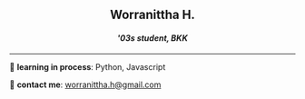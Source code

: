 <h2 align="center"><b> Worranittha H. </b></h2>
<h4 align="center"><i> '03s student, BKK </i></h4>

---

📖 **learning in process**: Python, Javascript

📮 **contact me**: [worranittha.h@gmail.com](mailto:worranittha.h@gmail.com)

<!--
[![DiscordBadge](https://img.shields.io/badge/Discord-5865F2?style=for-the-badge&logo=discord&logoColor=white)](discordapp.com/users/802629187193667584)
[![InstagramBadge](https://img.shields.io/badge/Instagram-E4405F?style=for-the-badge&logo=instagram&logoColor=white)](https://www.instagram.com/mildrrnt/)


[![Top Langs](https://github-readme-stats.vercel.app/api/top-langs/?username=mildrrnt&count_private=true&layout=compact)](https://github.com/anuraghazra/github-readme-stats)
![FigmaBadge](https://img.shields.io/badge/Figma-F24E1E?style=for-the-badge&logo=figma&logoColor=white)
![KritaBadge](https://img.shields.io/badge/Krita-203759?style=for-the-badge&logo=krita&logoColor=EEF37B)

![BadgeStats](https://gists-readme.yizack.com/api?user=mildrrnt)
 

**mildrrnt/mildrrnt** is a ✨ _special_ ✨ repository because its `README.md` (this file) appears on your GitHub profile.

Here are some ideas to get you started:

- 🔭 I’m currently working on ...
- 🌱 I’m currently learning ...
- 👯 I’m looking to collaborate on ...
- 🤔 I’m looking for help with ...
- 💬 Ask me about ...
- 📫 How to reach me: ...
- 😄 Pronouns: ...
- ⚡ Fun fact: ...
-->
>
